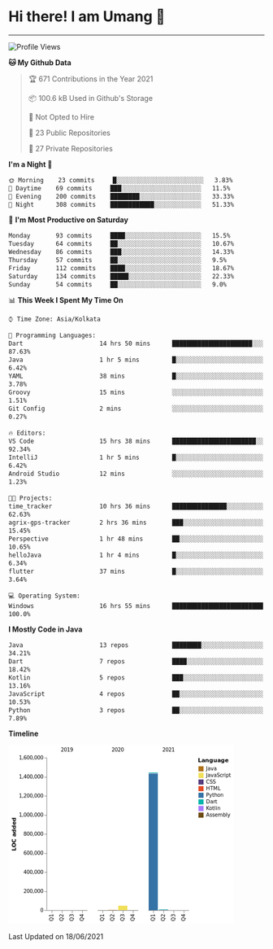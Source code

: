 # Hi there! I am Umang :wave:

***

<!--START_SECTION:waka-->
![Profile Views](http://img.shields.io/badge/Profile%20Views-0-blue)

**🐱 My Github Data** 

> 🏆 671 Contributions in the Year 2021
 > 
> 📦 100.6 kB Used in Github's Storage 
 > 
> 🚫 Not Opted to Hire
 > 
> 📜 23 Public Repositories 
 > 
> 🔑 27 Private Repositories  
 > 
**I'm a Night 🦉** 

```text
🌞 Morning    23 commits     █░░░░░░░░░░░░░░░░░░░░░░░░   3.83% 
🌆 Daytime    69 commits     ███░░░░░░░░░░░░░░░░░░░░░░   11.5% 
🌃 Evening    200 commits    ████████░░░░░░░░░░░░░░░░░   33.33% 
🌙 Night      308 commits    ████████████░░░░░░░░░░░░░   51.33%

```
📅 **I'm Most Productive on Saturday** 

```text
Monday       93 commits     ████░░░░░░░░░░░░░░░░░░░░░   15.5% 
Tuesday      64 commits     ██░░░░░░░░░░░░░░░░░░░░░░░   10.67% 
Wednesday    86 commits     ███░░░░░░░░░░░░░░░░░░░░░░   14.33% 
Thursday     57 commits     ██░░░░░░░░░░░░░░░░░░░░░░░   9.5% 
Friday       112 commits    ████░░░░░░░░░░░░░░░░░░░░░   18.67% 
Saturday     134 commits    █████░░░░░░░░░░░░░░░░░░░░   22.33% 
Sunday       54 commits     ██░░░░░░░░░░░░░░░░░░░░░░░   9.0%

```


📊 **This Week I Spent My Time On** 

```text
⌚︎ Time Zone: Asia/Kolkata

💬 Programming Languages: 
Dart                     14 hrs 50 mins      ██████████████████████░░░   87.63% 
Java                     1 hr 5 mins         █░░░░░░░░░░░░░░░░░░░░░░░░   6.42% 
YAML                     38 mins             █░░░░░░░░░░░░░░░░░░░░░░░░   3.78% 
Groovy                   15 mins             ░░░░░░░░░░░░░░░░░░░░░░░░░   1.51% 
Git Config               2 mins              ░░░░░░░░░░░░░░░░░░░░░░░░░   0.27%

🔥 Editors: 
VS Code                  15 hrs 38 mins      ███████████████████████░░   92.34% 
IntelliJ                 1 hr 5 mins         █░░░░░░░░░░░░░░░░░░░░░░░░   6.42% 
Android Studio           12 mins             ░░░░░░░░░░░░░░░░░░░░░░░░░   1.23%

🐱‍💻 Projects: 
time_tracker             10 hrs 36 mins      ███████████████░░░░░░░░░░   62.63% 
agrix-gps-tracker        2 hrs 36 mins       ███░░░░░░░░░░░░░░░░░░░░░░   15.45% 
Perspective              1 hr 48 mins        ██░░░░░░░░░░░░░░░░░░░░░░░   10.65% 
helloJava                1 hr 4 mins         █░░░░░░░░░░░░░░░░░░░░░░░░   6.34% 
flutter                  37 mins             █░░░░░░░░░░░░░░░░░░░░░░░░   3.64%

💻 Operating System: 
Windows                  16 hrs 55 mins      █████████████████████████   100.0%

```

**I Mostly Code in Java** 

```text
Java                     13 repos            ████████░░░░░░░░░░░░░░░░░   34.21% 
Dart                     7 repos             ████░░░░░░░░░░░░░░░░░░░░░   18.42% 
Kotlin                   5 repos             ███░░░░░░░░░░░░░░░░░░░░░░   13.16% 
JavaScript               4 repos             ██░░░░░░░░░░░░░░░░░░░░░░░   10.53% 
Python                   3 repos             ██░░░░░░░░░░░░░░░░░░░░░░░   7.89%

```


**Timeline**

![Chart not found](https://raw.githubusercontent.com/umang-sinha/umang-sinha/master/charts/bar_graph.png) 


 Last Updated on 18/06/2021
<!--END_SECTION:waka-->

<!-- ### Connect with me:

<a href="mailto:umangsinha12@gmail.com" style="margin-right:20px">
         <img alt="Gmail" src="res/gmail.png"
         width=26px">
</a>

<a href="https://www.linkedin.com/in/umang-sinha/" style="margin-right:20px">
         <img style="margin-right:10px" alt="LinkedIn" src="res/linkedin.png"
         width=26px">
</a>

<a href="https://twitter.com/umang13_" style="margin-right:20px">
         <img style="margin-right:10px" alt="LinkedIn" src="res/twitter.png"
         width=26px">
</a>

<a href="https://www.instagram.com/umang__._/" style="margin-right:20px">
         <img style="margin-right:10px" alt="Instagram" src="res/instagram.png"
         width=26px">
</a>

<a href="https://www.github.com/umang-sinha/">
         <img alt="Instagram" src="res/github.png"
         width=26px">
</a>

-->




<!-- ### Languages:

<img alt="Java" src="https://img.shields.io/badge/java-%23ED8B00.svg?&style=for-the-badge&logo=java&logoColor=white"/> <img alt="Kotlin" src="https://img.shields.io/badge/kotlin-%230095D5.svg?&style=for-the-badge&logo=kotlin&logoColor=white"/>
<img alt="Dart" src="https://img.shields.io/badge/dart-%230175C2.svg?&style=for-the-badge&logo=dart&logoColor=white"/>
<img alt="JavaScript" src="https://img.shields.io/badge/javascript%20-%23323330.svg?&style=for-the-badge&logo=javascript&logoColor=%23F7DF1E"/> -->
<!-- <img alt="HTML5" src="https://img.shields.io/badge/html5%20-%23E34F26.svg?&style=for-the-badge&logo=html5&logoColor=white"/>
<img alt="CSS3" src="https://img.shields.io/badge/css3%20-%231572B6.svg?&style=for-the-badge&logo=css3&logoColor=white"/> -->

<!-- ### Tech-Stack:

<img alt="Flutter" src="https://img.shields.io/badge/Flutter%20-%2302569B.svg?&style=for-the-badge&logo=Flutter&logoColor=white" /> <img alt="Android" src="https://img.shields.io/badge/Android-3DDC84?style=for-the-badge&logo=android&logoColor=white">

### UI/UX Design:

<img alt="Figma" src="https://img.shields.io/badge/figma%20-%23F24E1E.svg?&style=for-the-badge&logo=figma&logoColor=white"/> <img alt="Adobe Photoshop" src="https://img.shields.io/badge/adobe%20photoshop%20-%2331A8FF.svg?&style=for-the-badge&logo=adobe%20photoshop&logoColor=white"/>

***

### My Stats:

[![My Github Stats](https://github-readme-stats.vercel.app/api?username=umang-sinha&show_icons=true&hide_border=tru&theme=blue-green&hide=stars&count_private=true&include_all_commits=false&custom_title=GitHub%20Stats:)](https://github.com/umang-sinha?tab=follow) -->
 

<!--  [![Top Langs](https://github-readme-stats.vercel.app/api/top-langs/?username=umang-sinha&theme=dark&layout=compact&langs_count=10)](https://github.com/umang-sinha/github-readme-stats) -->

<!-- ![Profile views](https://gpvc.arturio.dev/umang-sinha) --> 

<!-- [![made-with-Markdown](https://img.shields.io/badge/Made%20with-Markdown-03a99d.svg)](http://commonmark.org) -->

<!-- [![willianrod's wakatime stats](https://github-readme-stats.vercel.app/api/wakatime?username=umang&theme=blue-green&hide_border=tr&layout=compact&custom_title=Wakatime%20Week%20Stats:)](https://github.com/umang-sinha) -->

<!-- <img src="https://github.com/umang-sinha/umang-sinha/blob/master/images/codeStats.svg" alt="My Coding Activity"/> -->


 <!-- [![GitHub Streak](https://github-readme-streak-stats.herokuapp.com/?user=umang-sinha&theme=highcontrast&hide_border=true&theme=blue-green)](https://github.com/umang-sinha)

 [![trophy](https://github-profile-trophy.vercel.app/?username=umang-sinha&theme=darkhub&title=Commit,Issues,Repositories,PullRequest,Followers)](https://github.com/umang-sinha)

![](https://komarev.com/ghpvc/?username=umang-sinha&color=03a99d) -->




